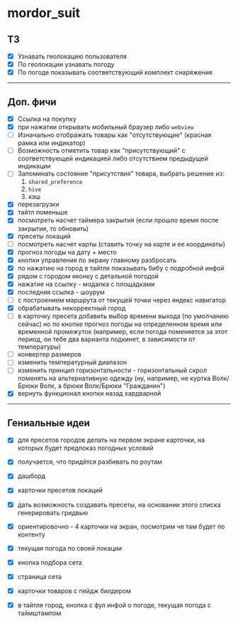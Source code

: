 # mordor_suit

## ТЗ
- [x] Узнавать геолокацию пользователя
- [x] По геолокации узнавать погоду
- [x] По погоде показывать соответствующий комплект снаряжения
---
## Доп. фичи
- [x] Ссылка на покупку
- [x] при нажатии открывать мобильный браузер либо `webview`
- [ ] Изначально отображать товары как "отсутствующие" (красная рамка или индикатор)
- [ ] Возможность отметить товар как "присутствующий" с соответствующей индикацией либо отсутствием предыдущей индикации
- [ ] Запоминать состояние "присутствия" товара, выбрать решение из:
    1. `shared_preference`
    2. `hive`
    3. кэш
- [x] перезагрузки
- [x] тайтл поменьше
- [x] посмотреть насчет таймера закрытия (если прошло время после закрытия, то обновить)
- [x] пресеты локаций
- [ ] посмотреть насчет карты (ставить точку на карте и ее координаты)
- [x] прогноз погоды на дату + место
- [x] кнопки управления по экрану главному разбросать
- [x] по нажатию на город в тайтле показывать бибу с подробной инфой
- [x] рядом с городом иконку с детальной погодой
- [x] нажатие на ссылку - модалка с площадками
- [x] последняя ссылка - шоурум 
- [ ] с построением маршрута от текущей точки через яндекс навигатор
- [x] обрабатывать некорректный город
- [ ] в карточку пресета добавить выбор времени выхода (по умолчанию сейчас) 
 но по кнопке прогноз погоды на определенном время или временной промежуток (например, если погода 
поменяется за этот период, он тебе два варианта подкинет, в зависимости от температуры)
- [ ] конвертер размеров
- [ ] изменить температурный диапазон
- [ ] изменить принцип горизонтальности - горизонтальный скрол поменять на альтернативную одежду 
(ну, например, не куртка Волк/Брюки Волк, а брюки Волк/Брюки "Гражданин")
- [x] вернуть функционал кнопки назад хардварной
---
## Гениальные идеи
- [x] для пресетов городов делать на первом экране карточки, на которых будет предпоказ погодных условий
- [x] получается, что придётся разбивать по роутам
- [x] дашборд
- [x] карточки пресетов локаций
- [x] дать возможность создавать пресеты, на основании этого списка генерировать гридвью
- [x] ориентировочно - 4 карточки на экран, посмотрим че там будет по контенту
- [x] текущая погода по своей локации
- [x] кнопка подбора сета
- [x] страница сета
- [x] карточки товаров с пейдж билдером
- [x] в тайтле город, кнопка с фул инфой о погоде, текущая погода с таймштампом

